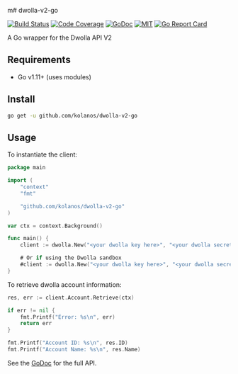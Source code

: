 m# dwolla-v2-go

[![Build Status][1]][2] [![Code Coverage][3]][4] [![GoDoc][5]][6] [![MIT][7]][8] [![Go Report Card][9]][10]

[1]: https://circleci.com/gh/kolanos/dwolla-v2-go.svg?style=svg
[2]: https://circleci.com/gh/kolanos/dwolla-v2-go
[3]: https://codecov.io/gh/kolanos/dwolla-v2-go/branch/master/graph/badge.svg
[4]: https://codecov.io/gh/kolanos/dwolla-v2-go
[5]: https://godoc.org/github.com/kolanos/dwolla-v2-go?status.svg
[6]: https://godoc.org/github.com/kolanos/dwolla-v2-go
[7]: https://img.shields.io/badge/License-MIT-yellow.svg
[8]: LICENSE
[9]: https://goreportcard.com/badge/github.com/kolanos/dwolla-v2-go
[10]: https://goreportcard.com/report/github.com/kolanos/dwolla-v2-go

A Go wrapper for the Dwolla API V2

## Requirements

* Go v1.11+ (uses modules)

## Install

```bash
go get -u github.com/kolanos/dwolla-v2-go
```

## Usage

To instantiate the client:

```go
package main

import (
	"context"
    "fmt"

	"github.com/kolanos/dwolla-v2-go"
)

var ctx = context.Background()

func main() {
	client := dwolla.New("<your dwolla key here>", "<your dwolla secret here>", dwolla.Production)

    # Or if using the Dwolla sandbox
	#client := dwolla.New("<your dwolla key here>", "<your dwolla secret here>", dwolla.Sandbox)
}
```

To retrieve dwolla account information:

```go
res, err := client.Account.Retrieve(ctx)

if err != nil {
	fmt.Printf("Error: %s\n", err)
    return err
}

fmt.Printf("Account ID: %s\n", res.ID)
fmt.Printf("Account Name: %s\n", res.Name)
```

See the [GoDoc](https://godoc.org/github.com/kolanos/dwolla-v2-go) for the full API.
